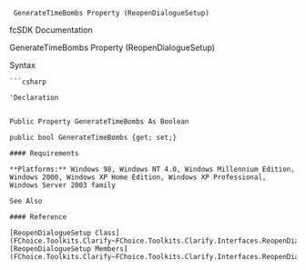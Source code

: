 ﻿     GenerateTimeBombs Property (ReopenDialogueSetup)                                                   

fcSDK Documentation

GenerateTimeBombs Property (ReopenDialogueSetup)

Syntax

```vbnet
```csharp

'Declaration
 

Public Property GenerateTimeBombs As Boolean

public bool GenerateTimeBombs {get; set;}

#### Requirements

**Platforms:** Windows 98, Windows NT 4.0, Windows Millennium Edition, Windows 2000, Windows XP Home Edition, Windows XP Professional, Windows Server 2003 family

See Also

#### Reference

[ReopenDialogueSetup Class](FChoice.Toolkits.Clarify~FChoice.Toolkits.Clarify.Interfaces.ReopenDialogueSetup.md)  
[ReopenDialogueSetup Members](FChoice.Toolkits.Clarify~FChoice.Toolkits.Clarify.Interfaces.ReopenDialogueSetup_members.md)